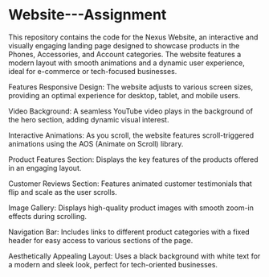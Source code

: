 # Website---Assignment

This repository contains the code for the Nexus Website, an interactive and visually engaging landing page designed to showcase products in the Phones, Accessories, and Account categories. The website features a modern layout with smooth animations and a dynamic user experience, ideal for e-commerce or tech-focused businesses.

Features
Responsive Design: The website adjusts to various screen sizes, providing an optimal experience for desktop, tablet, and mobile users.

Video Background: A seamless YouTube video plays in the background of the hero section, adding dynamic visual interest.

Interactive Animations: As you scroll, the website features scroll-triggered animations using the AOS (Animate on Scroll) library.

Product Features Section: Displays the key features of the products offered in an engaging layout.

Customer Reviews Section: Features animated customer testimonials that flip and scale as the user scrolls.

Image Gallery: Displays high-quality product images with smooth zoom-in effects during scrolling.

Navigation Bar: Includes links to different product categories with a fixed header for easy access to various sections of the page.

Aesthetically Appealing Layout: Uses a black background with white text for a modern and sleek look, perfect for tech-oriented businesses.
